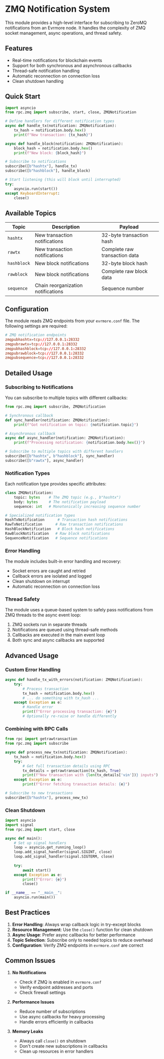 # ZMQ Notification System

This module provides a high-level interface for subscribing to ZeroMQ notifications from an Evrmore node. It handles the complexity of ZMQ socket management, async operations, and thread safety.

## Features

- Real-time notifications for blockchain events
- Support for both synchronous and asynchronous callbacks
- Thread-safe notification handling
- Automatic reconnection on connection loss
- Clean shutdown handling

## Quick Start

```python
import asyncio
from rpc.zmq import subscribe, start, close, ZMQNotification

# Define handlers for different notification types
async def handle_tx(notification: ZMQNotification):
    tx_hash = notification.body.hex()
    print(f"New transaction: {tx_hash}")

async def handle_block(notification: ZMQNotification):
    block_hash = notification.body.hex()
    print(f"New block: {block_hash}")

# Subscribe to notifications
subscribe([b"hashtx"], handle_tx)
subscribe([b"hashblock"], handle_block)

# Start listening (this will block until interrupted)
try:
    asyncio.run(start())
except KeyboardInterrupt:
    close()
```

## Available Topics

| Topic | Description | Payload |
|-------|-------------|---------|
| `hashtx` | New transaction notifications | 32-byte transaction hash |
| `rawtx` | New transaction notifications | Complete raw transaction data |
| `hashblock` | New block notifications | 32-byte block hash |
| `rawblock` | New block notifications | Complete raw block data |
| `sequence` | Chain reorganization notifications | Sequence number |

## Configuration

The module reads ZMQ endpoints from your `evrmore.conf` file. The following settings are required:

```conf
# ZMQ notification endpoints
zmqpubhashtx=tcp://127.0.0.1:28332
zmqpubrawtx=tcp://127.0.0.1:28332
zmqpubhashblock=tcp://127.0.0.1:28332
zmqpubrawblock=tcp://127.0.0.1:28332
zmqpubsequence=tcp://127.0.0.1:28332
```

## Detailed Usage

### Subscribing to Notifications

You can subscribe to multiple topics with different callbacks:

```python
from rpc.zmq import subscribe, ZMQNotification

# Synchronous callback
def sync_handler(notification: ZMQNotification):
    print(f"Got notification on topic: {notification.topic}")

# Asynchronous callback
async def async_handler(notification: ZMQNotification):
    print(f"Processing notification: {notification.body.hex()}")

# Subscribe to multiple topics with different handlers
subscribe([b"hashtx", b"hashblock"], sync_handler)
subscribe([b"rawtx"], async_handler)
```

### Notification Types

Each notification type provides specific attributes:

```python
class ZMQNotification:
    topic: bytes    # The ZMQ topic (e.g., b"hashtx")
    body: bytes     # The notification payload
    sequence: int   # Monotonically increasing sequence number

# Specialized notification types
HashTxNotification      # Transaction hash notifications
RawTxNotification      # Raw transaction notifications
HashBlockNotification   # Block hash notifications
RawBlockNotification   # Raw block notifications
SequenceNotification   # Sequence notifications
```

### Error Handling

The module includes built-in error handling and recovery:

- Socket errors are caught and retried
- Callback errors are isolated and logged
- Clean shutdown on interrupt
- Automatic reconnection on connection loss

### Thread Safety

The module uses a queue-based system to safely pass notifications from ZMQ threads to the async event loop:

1. ZMQ sockets run in separate threads
2. Notifications are queued using thread-safe methods
3. Callbacks are executed in the main event loop
4. Both sync and async callbacks are supported

## Advanced Usage

### Custom Error Handling

```python
async def handle_tx_with_errors(notification: ZMQNotification):
    try:
        # Process transaction
        tx_hash = notification.body.hex()
        # ... do something with tx_hash ...
    except Exception as e:
        # Handle error
        print(f"Error processing transaction: {e}")
        # Optionally re-raise or handle differently
```

### Combining with RPC Calls

```python
from rpc import getrawtransaction
from rpc.zmq import subscribe

async def process_new_tx(notification: ZMQNotification):
    tx_hash = notification.body.hex()
    try:
        # Get full transaction details using RPC
        tx_details = getrawtransaction(tx_hash, True)
        print(f"New transaction with {len(tx_details['vin'])} inputs")
    except Exception as e:
        print(f"Error fetching transaction details: {e}")

# Subscribe to new transactions
subscribe([b"hashtx"], process_new_tx)
```

### Clean Shutdown

```python
import asyncio
import signal
from rpc.zmq import start, close

async def main():
    # Set up signal handlers
    loop = asyncio.get_running_loop()
    loop.add_signal_handler(signal.SIGINT, close)
    loop.add_signal_handler(signal.SIGTERM, close)
    
    try:
        await start()
    except Exception as e:
        print(f"Error: {e}")
        close()

if __name__ == "__main__":
    asyncio.run(main())
```

## Best Practices

1. **Error Handling**: Always wrap callback logic in try-except blocks
2. **Resource Management**: Use the `close()` function for clean shutdown
3. **Async Usage**: Prefer async callbacks for better performance
4. **Topic Selection**: Subscribe only to needed topics to reduce overhead
5. **Configuration**: Verify ZMQ endpoints in `evrmore.conf` are correct

## Common Issues

1. **No Notifications**
   - Check if ZMQ is enabled in `evrmore.conf`
   - Verify endpoint addresses and ports
   - Check firewall settings

2. **Performance Issues**
   - Reduce number of subscriptions
   - Use async callbacks for heavy processing
   - Handle errors efficiently in callbacks

3. **Memory Leaks**
   - Always call `close()` on shutdown
   - Don't create new subscriptions in callbacks
   - Clean up resources in error handlers
